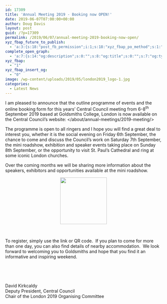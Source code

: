 ```yaml
---
id: 17309
title: 'Annual Meeting 2019 - Booking now OPEN!'
date: 2019-06-07T07:00:00+00:00
author: Doug Davis
layout: post
guid: /?p=17309
permalink: /2019/06/07/annual-meeting-2019-booking-now-open/
xyz_fbap_future_to_publish:
  - 'a:3:{s:18:"post_fb_permission";i:1;s:18:"xyz_fbap_po_method";s:1:"2";s:16:"xyz_fbap_message";s:62:"News item added to the CCCBR website: {POST_TITLE} {PERMALINK}";}'
complete_open_graph:
  - 'a:7:{s:14:"og:description";s:0:"";s:8:"og:title";s:0:"";s:7:"og:type";s:0:"";s:12:"twitter:card";s:7:"summary";s:15:"twitter:creator";s:0:"";s:19:"twitter:description";s:0:"";s:8:"og:image";s:5:"17067";}'
xyz_fbap:
  - "1"
xyz_fbap_insert_og:
  - "0"
image: /wp-content/uploads/2019/05/london2019_logo-1.jpg
categories:
  - Latest News
---
```

I am pleased to announce that the outline programme of events and the online booking form for this years’ Central Council meeting from 6-8<sup>th</sup> September 2019 based at Goldsmiths College, London is now available on the Central Council’s website: </about/annual-meetings/2019-meeting/>

The programme is open to all ringers and I hope you will find a great deal to interest you, whether it is the social evening on Friday 6th September, the chance to come and discuss the Council’s work on Saturday 7th September, the mini roadshow, exhibition and speaker events taking place on Sunday 8th September, or the opportunity to visit St. Paul’s Cathedral and ring at some iconic London churches.

Over the coming months we will be sharing more information about the speakers, exhibitors and opportunities available at the mini roadshow.

<p style="text-align: center;">
  <a href="https://cccbr.org.uk/wp-content/uploads/2019/06/2019qr.png"><img loading="lazy" class="wp-image-17311 size-thumbnail alignleft" src="https://cccbr.org.uk/wp-content/uploads/2019/06/2019qr-150x150.png" alt="" width="150" height="150" srcset="https://cccbr.org.uk/wp-content/uploads/2019/06/2019qr-150x150.png 150w, https://cccbr.org.uk/wp-content/uploads/2019/06/2019qr-100x100.png 100w, https://cccbr.org.uk/wp-content/uploads/2019/06/2019qr.png 227w" sizes="(max-width: 150px) 100vw, 150px" /></a>
</p>

&nbsp;

To register, simply use the link or QR code.  If you plan to come for more than one day, you can also find details of nearby accommodation.  We look forward to welcoming you to Goldsmiths and hope that you find it an informative and inspiring weekend.

&nbsp;

&nbsp;

David Kirkcaldy  
Deputy President, Central Council  
Chair of the London 2019 Organising Committee

